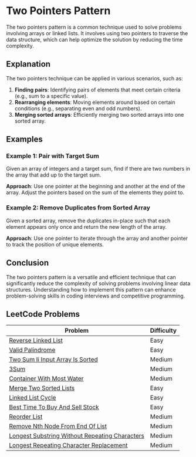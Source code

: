 # Two Pointers Pattern

The two pointers pattern is a common technique used to solve problems involving arrays or linked lists. It involves using two pointers to traverse the data structure, which can help optimize the solution by reducing the time complexity.

## Explanation

The two pointers technique can be applied in various scenarios, such as:

1. **Finding pairs**: Identifying pairs of elements that meet certain criteria (e.g., sum to a specific value).
2. **Rearranging elements**: Moving elements around based on certain conditions (e.g., separating even and odd numbers).
3. **Merging sorted arrays**: Efficiently merging two sorted arrays into one sorted array.

## Examples

### Example 1: Pair with Target Sum

Given an array of integers and a target sum, find if there are two numbers in the array that add up to the target sum.

**Approach**: Use one pointer at the beginning and another at the end of the array. Adjust the pointers based on the sum of the elements they point to.

### Example 2: Remove Duplicates from Sorted Array

Given a sorted array, remove the duplicates in-place such that each element appears only once and return the new length of the array.

**Approach**: Use one pointer to iterate through the array and another pointer to track the position of unique elements.

## Conclusion

The two pointers pattern is a versatile and efficient technique that can significantly reduce the complexity of solving problems involving linear data structures. Understanding how to implement this pattern can enhance problem-solving skills in coding interviews and competitive programming.

## LeetCode Problems

| Problem | Difficulty |
|---------|------------|
| [Reverse Linked List](https://leetcode.com/problems/reverse-linked-list/) | Easy |
| [Valid Palindrome](https://leetcode.com/problems/valid-palindrome/) | Easy |
| [Two Sum Ii Input Array Is Sorted](https://leetcode.com/problems/two-sum-ii-input-array-is-sorted/description/) | Medium |
| [3Sum](https://leetcode.com/problems/3sum/description/) | Medium |
| [Container With Most Water](https://leetcode.com/problems/container-with-most-water/description/) | Medium |
| [Merge Two Sorted Lists](https://leetcode.com/problems/merge-two-sorted-lists/) | Easy |
| [Linked List Cycle](https://leetcode.com/problems/linked-list-cycle/) | Easy |
| [Best Time To Buy And Sell Stock](https://leetcode.com/problems/best-time-to-buy-and-sell-stock/) | Easy |
| [Reorder List](https://leetcode.com/problems/reorder-list/description/) | Medium |
| [Remove Nth Node From End Of List](https://leetcode.com/problems/remove-nth-node-from-end-of-list/) | Medium |
| [Longest Substring Without Repeating Characters](https://leetcode.com/problems/longest-substring-without-repeating-characters/description/) | Medium |
| [Longest Repeating Character Replacement](https://leetcode.com/problems/longest-repeating-character-replacement/description/) | Medium |